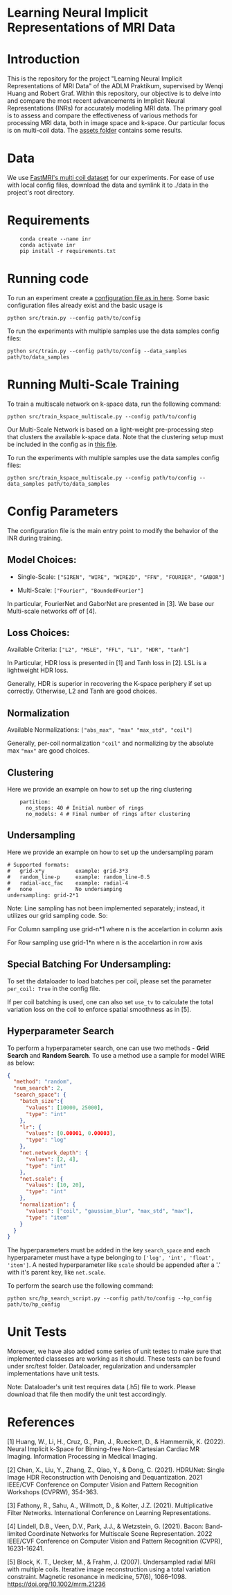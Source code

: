 # Learning Neural Implicit Representations of MRI Data

# Introduction

This is the repository for the project "Learning Neural Implicit Representations of MRI Data" of the ADLM Praktikum, supervised by Wenqi Huang and Robert Graf. Within this repository, our objective is to delve into and compare the most recent advancements in Implicit Neural Representations (INRs) for accurately modeling MRI data. The primary goal is to assess and compare the effectiveness of various methods for processing MRI data, both in image space and k-space. Our particular focus is on multi-coil data. The [assets folder](./assets/) contains some results.

# Data

We use [FastMRI's multi coil dataset](https://fastmri.org/) for our experiments. For ease of use with local config files, download the data and symlink it to ./data in the project's root directory.

# Requirements

```
    conda create --name inr
    conda activate inr
    pip install -r requirements.txt
```

# Running code

To run an experiment create a [configuration file as in here](src/config/local). Some basic configuration files already exist and the basic usage is

```
python src/train.py --config path/to/config
```

To run the experiments with multiple samples use the data samples config files:

```
python src/train.py --config path/to/config --data_samples path/to/data_samples
```

# Running Multi-Scale Training

To train a multiscale network on k-space data, run the following command:

```
python src/train_kspace_multiscale.py --config path/to/config
```

Our Multi-Scale Network is based on a light-weight pre-processing step that clusters the available k-space data. Note that the clustering setup must be included in the config as in [this file](./src/config/local/config_fourier_multiscale.yaml).

To run the experiments with multiple samples use the data samples config files:

```
python src/train_kspace_multiscale.py --config path/to/config --data_samples path/to/data_samples
```

# Config Parameters

The configuration file is the main entry point to modify the behavior of the INR during training.

## Model Choices:

* Single-Scale: `["SIREN", "WIRE", "WIRE2D", "FFN", "FOURIER", "GABOR"]`

* Multi-Scale: `["Fourier", "BoundedFourier"]`

In particular, FourierNet and GaborNet are presented in [3]. We base our Multi-scale networks off of [4].

## Loss Choices: 

Available Criteria: `["L2", "MSLE", "FFL", "L1", "HDR", "tanh"]`

In Particular, HDR loss is presented in [1] and Tanh loss in [2]. LSL is a lightweight HDR loss.

Generally, HDR is superior in recovering the K-space periphery if set up correctly. Otherwise, L2 and Tanh are good choices.

## Normalization

Available Normalizations: `["abs_max", "max" "max_std", "coil"]`

Generally, per-coil normalization `"coil"` and normalizing by the absolute max `"max"` are good choices.

## Clustering

Here we provide an example on how to set up the ring clustering
```
    partition:
      no_steps: 40 # Initial number of rings
      no_models: 4 # Final number of rings after clustering

```

## Undersampling

Here we provide an example on how to set up the undersampling param
```
# Supported formats:
#   grid-x*y          example: grid-3*3
#   random_line-p     example: random_line-0.5 
#   radial-acc_fac    example: radial-4
#   none              No undersamping
undersampling: grid-2*1

```
Note: Line sampling has not been implemented separately; instead, it utilizes our grid sampling code. So:

For Column sampling use grid-n*1  where n is the accelartion in column axis

For Row sampling use grid-1*n     where n is the accelartion in row axis

## Special Batching For Undersampling:

To set the dataloader to load batches per coil, please set the parameter `per_coil: True` in the config file.

If per coil batching is used, one can also set `use_tv` to calculate the total variation loss on the coil to enforce spatial smoothness as in [5].

## Hyperparameter Search

To perform a hyperparameter search, one can use two methods - **Grid Search** and **Random Search**. To use a method use a sample for model WIRE as below:

```json
{
  "method": "random",
  "num_search": 2,
  "search_space": {
    "batch_size":{
      "values": [10000, 25000],
      "type": "int"
    },
    "lr": {
      "values": [0.00001, 0.00003],
      "type": "log"
    },
    "net.network_depth": {
      "values": [2, 4],
      "type": "int"
    },
    "net.scale": {
      "values": [10, 20],
      "type": "int"
    },
    "normalization": {
      "values": ["coil", "gaussian_blur", "max_std", "max"],
      "type": "item"
    }
  }
}

```

The hyperparameters must be added in the key `search_space` and each hyperparameter must have a type belonging to `['log', 'int', 'float', 'item']`.
A nested hyperparameter like `scale` should be appended after a '.' with it's parent key, like `net.scale`.

To perform the search use the following command: 
```
python src/hp_search_script.py --config path/to/config --hp_config path/to/hp_config
```
# Unit Tests
Moreover, we have also added some series of unit testes to make sure that implemented classeses are working as it should. These tests can be found under src/test folder. Dataloader, regularization and undersampler implementations have unit tests.

Note: Dataloader's unit test requires data (.h5) file to work. Please download that file then modify the unit test accordingly.

# References 

[1] Huang, W., Li, H., Cruz, G., Pan, J., Rueckert, D., & Hammernik, K. (2022). Neural Implicit k-Space for Binning-free Non-Cartesian Cardiac MR Imaging. Information Processing in Medical Imaging.

[2] Chen, X., Liu, Y., Zhang, Z., Qiao, Y., & Dong, C. (2021). HDRUNet: Single Image HDR Reconstruction with Denoising and Dequantization. 2021 IEEE/CVF Conference on Computer Vision and Pattern Recognition Workshops (CVPRW), 354-363.

[3] Fathony, R., Sahu, A., Willmott, D., & Kolter, J.Z. (2021). Multiplicative Filter Networks. International Conference on Learning Representations.

[4] Lindell, D.B., Veen, D.V., Park, J.J., & Wetzstein, G. (2021). Bacon: Band-limited Coordinate Networks for Multiscale Scene Representation. 2022 IEEE/CVF Conference on Computer Vision and Pattern Recognition (CVPR), 16231-16241.

[5] Block, K. T., Uecker, M., & Frahm, J. (2007). Undersampled radial MRI with multiple coils. Iterative image reconstruction using a total variation constraint. Magnetic resonance in medicine, 57(6), 1086–1098. https://doi.org/10.1002/mrm.21236
